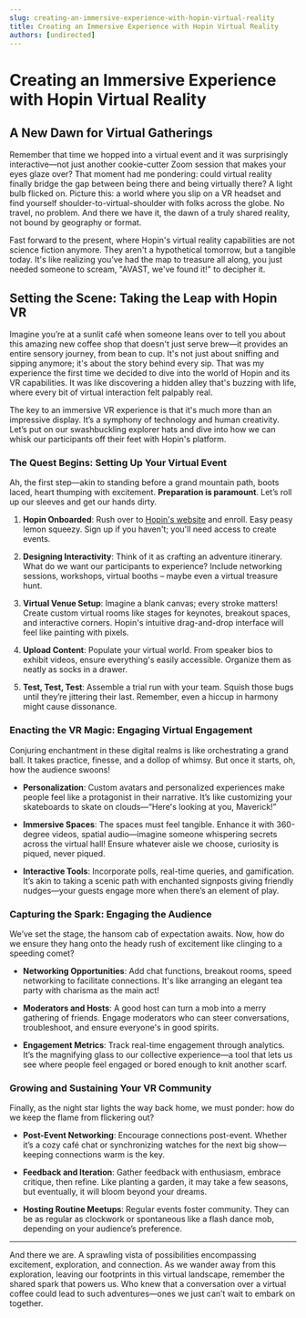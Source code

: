```yaml
---
slug: creating-an-immersive-experience-with-hopin-virtual-reality
title: Creating an Immersive Experience with Hopin Virtual Reality
authors: [undirected]
---
```



# Creating an Immersive Experience with Hopin Virtual Reality

## A New Dawn for Virtual Gatherings

Remember that time we hopped into a virtual event and it was surprisingly interactive—not just another cookie-cutter Zoom session that makes your eyes glaze over? That moment had me pondering: could virtual reality finally bridge the gap between being there and being virtually there? A light bulb flicked on. Picture this: a world where you slip on a VR headset and find yourself shoulder-to-virtual-shoulder with folks across the globe. No travel, no problem. And there we have it, the dawn of a truly shared reality, not bound by geography or format.

Fast forward to the present, where Hopin's virtual reality capabilities are not science fiction anymore. They aren't a hypothetical tomorrow, but a tangible today. It's like realizing you’ve had the map to treasure all along, you just needed someone to scream, "AVAST, we've found it!" to decipher it.

## Setting the Scene: Taking the Leap with Hopin VR

Imagine you’re at a sunlit café when someone leans over to tell you about this amazing new coffee shop that doesn't just serve brew—it provides an entire sensory journey, from bean to cup. It's not just about sniffing and sipping anymore; it's about the story behind every sip. That was my experience the first time we decided to dive into the world of Hopin and its VR capabilities. It was like discovering a hidden alley that's buzzing with life, where every bit of virtual interaction felt palpably real.

The key to an immersive VR experience is that it's much more than an impressive display. It’s a symphony of technology and human creativity. Let’s put on our swashbuckling explorer hats and dive into how we can whisk our participants off their feet with Hopin's platform.

### The Quest Begins: Setting Up Your Virtual Event

Ah, the first step—akin to standing before a grand mountain path, boots laced, heart thumping with excitement. **Preparation is paramount**. Let’s roll up our sleeves and get our hands dirty.

1. **Hopin Onboarded**: Rush over to [Hopin's website](https://hopin.com) and enroll. Easy peasy lemon squeezy. Sign up if you haven't; you'll need access to create events.

2. **Designing Interactivity**: Think of it as crafting an adventure itinerary. What do we want our participants to experience? Include networking sessions, workshops, virtual booths – maybe even a virtual treasure hunt.

3. **Virtual Venue Setup**: Imagine a blank canvas; every stroke matters! Create custom virtual rooms like stages for keynotes, breakout spaces, and interactive corners. Hopin's intuitive drag-and-drop interface will feel like painting with pixels.

4. **Upload Content**: Populate your virtual world. From speaker bios to exhibit videos, ensure everything's easily accessible. Organize them as neatly as socks in a drawer.

5. **Test, Test, Test**: Assemble a trial run with your team. Squish those bugs until they’re jittering their last. Remember, even a hiccup in harmony might cause dissonance.

### Enacting the VR Magic: Engaging Virtual Engagement

Conjuring enchantment in these digital realms is like orchestrating a grand ball. It takes practice, finesse, and a dollop of whimsy. But once it starts, oh, how the audience swoons!

- **Personalization**: Custom avatars and personalized experiences make people feel like a protagonist in their narrative. It’s like customizing your skateboards to skate on clouds—“Here's looking at you, Maverick!”

- **Immersive Spaces**: The spaces must feel tangible. Enhance it with 360-degree videos, spatial audio—imagine someone whispering secrets across the virtual hall! Ensure whatever aisle we choose, curiosity is piqued, never piqued.

- **Interactive Tools**: Incorporate polls, real-time queries, and gamification. It’s akin to taking a scenic path with enchanted signposts giving friendly nudges—your guests engage more when there’s an element of play.

### Capturing the Spark: Engaging the Audience

We’ve set the stage, the hansom cab of expectation awaits. Now, how do we ensure they hang onto the heady rush of excitement like clinging to a speeding comet?

- **Networking Opportunities**: Add chat functions, breakout rooms, speed networking to facilitate connections. It's like arranging an elegant tea party with charisma as the main act!

- **Moderators and Hosts**: A good host can turn a mob into a merry gathering of friends. Engage moderators who can steer conversations, troubleshoot, and ensure everyone's in good spirits.

- **Engagement Metrics**: Track real-time engagement through analytics. It’s the magnifying glass to our collective experience—a tool that lets us see where people feel engaged or bored enough to knit another scarf.

### Growing and Sustaining Your VR Community

Finally, as the night star lights the way back home, we must ponder: how do we keep the flame from flickering out?

- **Post-Event Networking**: Encourage connections post-event. Whether it’s a cozy café chat or synchronizing watches for the next big show—keeping connections warm is the key.

- **Feedback and Iteration**: Gather feedback with enthusiasm, embrace critique, then refine. Like planting a garden, it may take a few seasons, but eventually, it will bloom beyond your dreams.

- **Hosting Routine Meetups**: Regular events foster community. They can be as regular as clockwork or spontaneous like a flash dance mob, depending on your audience’s preference.

---
And there we are. A sprawling vista of possibilities encompassing excitement, exploration, and connection. As we wander away from this exploration, leaving our footprints in this virtual landscape, remember the shared spark that powers us. Who knew that a conversation over a virtual coffee could lead to such adventures—ones we just can’t wait to embark on together.